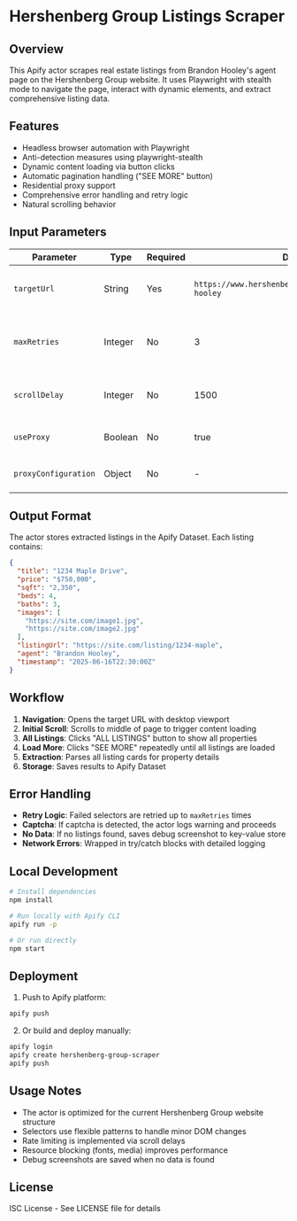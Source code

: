 # Hershenberg Group Listings Scraper

## Overview
This Apify actor scrapes real estate listings from Brandon Hooley's agent page on the Hershenberg Group website. It uses Playwright with stealth mode to navigate the page, interact with dynamic elements, and extract comprehensive listing data.

## Features
- Headless browser automation with Playwright
- Anti-detection measures using playwright-stealth
- Dynamic content loading via button clicks
- Automatic pagination handling ("SEE MORE" button)
- Residential proxy support
- Comprehensive error handling and retry logic
- Natural scrolling behavior

## Input Parameters

| Parameter | Type | Required | Default | Description |
|-----------|------|----------|---------|-------------|
| `targetUrl` | String | Yes | `https://www.hershenberggroup.com/team/brandon-hooley` | The URL of the agent page to scrape |
| `maxRetries` | Integer | No | 3 | Maximum number of retries for failed selectors |
| `scrollDelay` | Integer | No | 1500 | Delay in milliseconds between scroll actions |
| `useProxy` | Boolean | No | true | Enable Apify residential proxy |
| `proxyConfiguration` | Object | No | - | Proxy configuration settings |

## Output Format

The actor stores extracted listings in the Apify Dataset. Each listing contains:

```json
{
  "title": "1234 Maple Drive",
  "price": "$750,000",
  "sqft": "2,350",
  "beds": 4,
  "baths": 3,
  "images": [
    "https://site.com/image1.jpg",
    "https://site.com/image2.jpg"
  ],
  "listingUrl": "https://site.com/listing/1234-maple",
  "agent": "Brandon Hooley",
  "timestamp": "2025-06-16T22:30:00Z"
}
```

## Workflow

1. **Navigation**: Opens the target URL with desktop viewport
2. **Initial Scroll**: Scrolls to middle of page to trigger content loading
3. **All Listings**: Clicks "ALL LISTINGS" button to show all properties
4. **Load More**: Clicks "SEE MORE" repeatedly until all listings are loaded
5. **Extraction**: Parses all listing cards for property details
6. **Storage**: Saves results to Apify Dataset

## Error Handling

- **Retry Logic**: Failed selectors are retried up to `maxRetries` times
- **Captcha**: If captcha is detected, the actor logs warning and proceeds
- **No Data**: If no listings found, saves debug screenshot to key-value store
- **Network Errors**: Wrapped in try/catch blocks with detailed logging

## Local Development

```bash
# Install dependencies
npm install

# Run locally with Apify CLI
apify run -p

# Or run directly
npm start
```

## Deployment

1. Push to Apify platform:
```bash
apify push
```

2. Or build and deploy manually:
```bash
apify login
apify create hershenberg-group-scraper
apify push
```

## Usage Notes

- The actor is optimized for the current Hershenberg Group website structure
- Selectors use flexible patterns to handle minor DOM changes
- Rate limiting is implemented via scroll delays
- Resource blocking (fonts, media) improves performance
- Debug screenshots are saved when no data is found

## License

ISC License - See LICENSE file for details